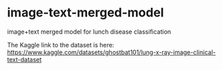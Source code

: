 # image-text-merged-model
image+text merged model for lunch disease classification

The Kaggle link to the dataset is here: 
https://www.kaggle.com/datasets/ghostbat101/lung-x-ray-image-clinical-text-dataset
